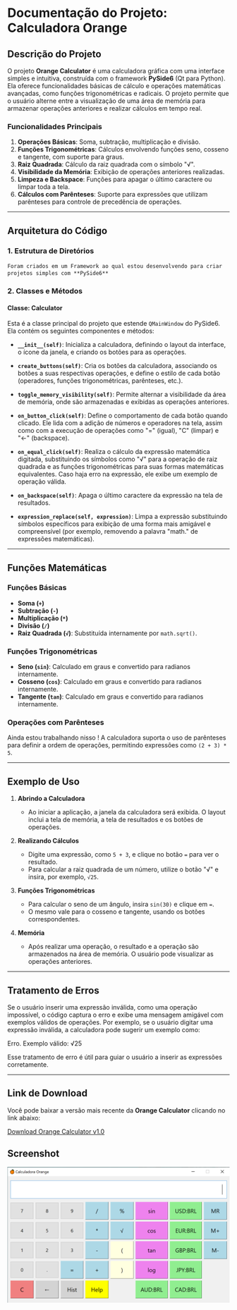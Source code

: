 # Documentação do Projeto: Calculadora Orange

## Descrição do Projeto

O projeto **Orange Calculator** é uma calculadora gráfica com uma interface simples e intuitiva, construída com o framework **PySide6** (Qt para Python). Ela oferece funcionalidades básicas de cálculo e operações matemáticas avançadas, como funções trigonométricas e radicais. O projeto permite que o usuário alterne entre a visualização de uma área de memória para armazenar operações anteriores e realizar cálculos em tempo real.

### Funcionalidades Principais

1. **Operações Básicas**: Soma, subtração, multiplicação e divisão.
2. **Funções Trigonométricas**: Cálculos envolvendo funções seno, cosseno e tangente, com suporte para graus.
3. **Raiz Quadrada**: Cálculo da raiz quadrada com o símbolo "√".
4. **Visibilidade da Memória**: Exibição de operações anteriores realizadas.
5. **Limpeza e Backspace**: Funções para apagar o último caractere ou limpar toda a tela.
6. **Cálculos com Parênteses**: Suporte para expressões que utilizam parênteses para controle de precedência de operações.

---

## Arquitetura do Código

### 1. Estrutura de Diretórios
    Foram criados em um Framework ao qual estou desenvolvendo para criar projetos simples com **PySide6**


### 2. Classes e Métodos

#### **Classe: Calculator**

Esta é a classe principal do projeto que estende `QMainWindow` do PySide6. Ela contém os seguintes componentes e métodos:

- **`__init__(self)`**: Inicializa a calculadora, definindo o layout da interface, o ícone da janela, e criando os botões para as operações.

- **`create_buttons(self)`**: Cria os botões da calculadora, associando os botões a suas respectivas operações, e define o estilo de cada botão (operadores, funções trigonométricas, parênteses, etc.).

- **`toggle_memory_visibility(self)`**: Permite alternar a visibilidade da área de memória, onde são armazenadas e exibidas as operações anteriores.

- **`on_button_click(self)`**: Define o comportamento de cada botão quando clicado. Ele lida com a adição de números e operadores na tela, assim como com a execução de operações como "=" (igual), "C" (limpar) e "←" (backspace).

- **`on_equal_click(self)`**: Realiza o cálculo da expressão matemática digitada, substituindo os símbolos como "√" para a operação de raiz quadrada e as funções trigonométricas para suas formas matemáticas equivalentes. Caso haja erro na expressão, ele exibe um exemplo de operação válida.

- **`on_backspace(self)`**: Apaga o último caractere da expressão na tela de resultados.

- **`expression_replace(self, expression)`**: Limpa a expressão substituindo símbolos específicos para exibição de uma forma mais amigável e compreensível (por exemplo, removendo a palavra "math." de expressões matemáticas).

---

## Funções Matemáticas

### Funções Básicas

- **Soma (`+`)**
- **Subtração (`-`)**
- **Multiplicação (`*`)**
- **Divisão (`/`)**
- **Raiz Quadrada (`√`)**: Substituída internamente por `math.sqrt()`.

### Funções Trigonométricas

- **Seno (`sin`)**: Calculado em graus e convertido para radianos internamente.
- **Cosseno (`cos`)**: Calculado em graus e convertido para radianos internamente.
- **Tangente (`tan`)**: Calculado em graus e convertido para radianos internamente.

### Operações com Parênteses
Ainda estou trabalhando nisso !
A calculadora suporta o uso de parênteses para definir a ordem de operações, permitindo expressões como `(2 + 3) * 5`.

---

## Exemplo de Uso

1. **Abrindo a Calculadora**
   - Ao iniciar a aplicação, a janela da calculadora será exibida. O layout inclui a tela de memória, a tela de resultados e os botões de operações.

2. **Realizando Cálculos**
   - Digite uma expressão, como `5 + 3`, e clique no botão `=` para ver o resultado.
   - Para calcular a raiz quadrada de um número, utilize o botão "√" e insira, por exemplo, `√25`.

3. **Funções Trigonométricas**
   - Para calcular o seno de um ângulo, insira `sin(30)` e clique em `=`.
   - O mesmo vale para o cosseno e tangente, usando os botões correspondentes.

4. **Memória**
   - Após realizar uma operação, o resultado e a operação são armazenados na área de memória. O usuário pode visualizar as operações anteriores.

---

## Tratamento de Erros

Se o usuário inserir uma expressão inválida, como uma operação impossível, o código captura o erro e exibe uma mensagem amigável com exemplos válidos de operações. Por exemplo, se o usuário digitar uma expressão inválida, a calculadora pode sugerir um exemplo como:

Erro. Exemplo válido: √25

Esse tratamento de erro é útil para guiar o usuário a inserir as expressões corretamente.

---
## Link de Download

Você pode baixar a versão mais recente da **Orange Calculator** clicando no link abaixo:

[Download Orange Calculator v1.0](https://github.com/eusouanderson/orange_calculator/releases)

## Screenshot

![Captura de Tela](https://github.com/eusouanderson/orange_calculator/blob/main/screenshot.png)
